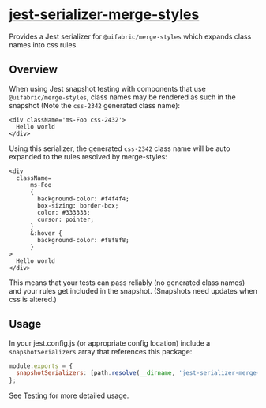 # [jest-serializer-merge-styles](http://dev.office.com/fabric)

Provides a Jest serializer for `@uifabric/merge-styles` which expands class names into css rules.

## Overview

When using Jest snapshot testing with components that use `@uifabric/merge-styles`, class names may be rendered as such in the snapshot (Note the `css-2342` generated class name):

```
<div className='ms-Foo css-2432'>
  Hello world
</div>
```

Using this serializer, the generated `css-2342` class name will be auto expanded to the rules resolved by merge-styles:

```
<div
  className=
      ms-Foo
      {
        background-color: #f4f4f4;
        box-sizing: border-box;
        color: #333333;
        cursor: pointer;
      }
      &:hover {
        background-color: #f8f8f8;
      }
>
  Hello world
</div>
```

This means that your tests can pass reliably (no generated class names) and your rules get included in the snapshot. (Snapshots need updates when css is altered.)

## Usage

In your jest.config.js (or appropriate config location) include a `snapshotSerializers` array that references this package:

```js
module.exports = {
  snapshotSerializers: [path.resolve(__dirname, 'jest-serializer-merge-styles')]
};
```

See [Testing](https://github.com/OfficeDev/office-ui-fabric-react/wiki/Testing) for more detailed usage.
